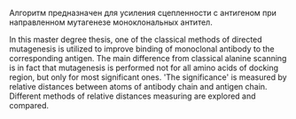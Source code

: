 Алгоритм предназначен для усиления сцепленности с антигеном при направленном мутагенезе моноклональных антител.

In this master degree thesis, one of the classical methods of directed mutagenesis is utilized to improve binding of monoclonal antibody to the corresponding antigen. The main difference from classical alanine scanning is in fact that mutagenesis is performed not for all amino acids of docking region, but only for most significant ones. 'The significance' is measured by relative distances between atoms of antibody chain and antigen chain.  Different methods of relative distances measuring are explored and compared.

